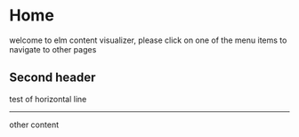 Home
====

welcome to elm content visualizer, please click on one of the menu items to navigate to other pages

Second header
-------------


test of horizontal line

---

other content
